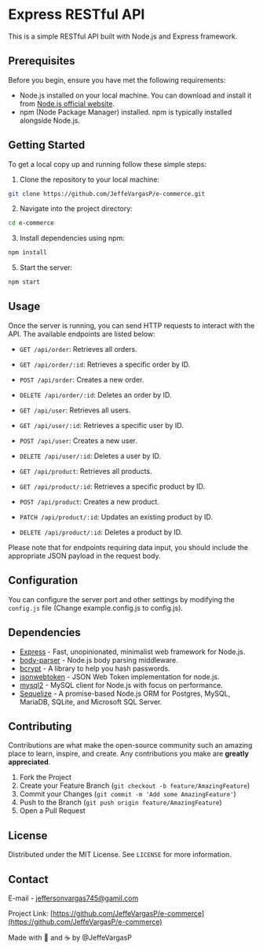 # Express RESTful API

This is a simple RESTful API built with Node.js and Express framework.

## Prerequisites

Before you begin, ensure you have met the following requirements:

- Node.js installed on your local machine. You can download and install it from [Node.js official website](https://nodejs.org/).
- npm (Node Package Manager) installed. npm is typically installed alongside Node.js.

## Getting Started

To get a local copy up and running follow these simple steps:

1. Clone the repository to your local machine:

```bash
git clone https://github.com/JeffeVargasP/e-commerce.git
```

2. Navigate into the project directory:

```bash
cd e-commerce
```

3. Install dependencies using npm:

```bash
npm install
```

5. Start the server:

```bash
npm start
```

## Usage

Once the server is running, you can send HTTP requests to interact with the API. The available endpoints are listed below:

- `GET /api/order`: Retrieves all orders.

- `GET /api/order/:id`: Retrieves a specific order by ID.

- `POST /api/order`: Creates a new order.

- `DELETE /api/order/:id`: Deletes an order by ID.

- `GET /api/user`: Retrieves all users.

- `GET /api/user/:id`: Retrieves a specific user by ID.

- `POST /api/user`: Creates a new user.

- `DELETE /api/user/:id`: Deletes a user by ID.

- `GET /api/product`: Retrieves all products.

- `GET /api/product/:id`: Retrieves a specific product by ID.

- `POST /api/product`: Creates a new product.

- `PATCH /api/product/:id`: Updates an existing product by ID.

- `DELETE /api/product/:id`: Deletes a product by ID.

Please note that for endpoints requiring data input, you should include the appropriate JSON payload in the request body.

## Configuration

You can configure the server port and other settings by modifying the `config.js` file (Change example.config.js to config.js).

## Dependencies

- [Express](https://expressjs.com/) - Fast, unopinionated, minimalist web framework for Node.js.
- [body-parser](https://www.npmjs.com/package/body-parser) - Node.js body parsing middleware.
- [bcrypt](https://www.npmjs.com/package/bcrypt) - A library to help you hash passwords.
- [jsonwebtoken](https://www.npmjs.com/package/jsonwebtoken) - JSON Web Token implementation for node.js.
- [mysql2](https://www.npmjs.com/package/mysql2) - MySQL client for Node.js with focus on performance.
- [Sequelize](https://sequelize.org/) - A promise-based Node.js ORM for Postgres, MySQL, MariaDB, SQLite, and Microsoft SQL Server.

## Contributing

Contributions are what make the open-source community such an amazing place to learn, inspire, and create. Any contributions you make are **greatly appreciated**.

1. Fork the Project
2. Create your Feature Branch (`git checkout -b feature/AmazingFeature`)
3. Commit your Changes (`git commit -m 'Add some AmazingFeature'`)
4. Push to the Branch (`git push origin feature/AmazingFeature`)
5. Open a Pull Request

## License

Distributed under the MIT License. See `LICENSE` for more information.

## Contact

E-mail - jeffersonvargas745@gamil.com

Project Link: [https://github.com/JeffeVargasP/e-commerce](https://github.com/JeffeVargasP/e-commerce)

Made with 💛 and ☕ by @JeffeVargasP